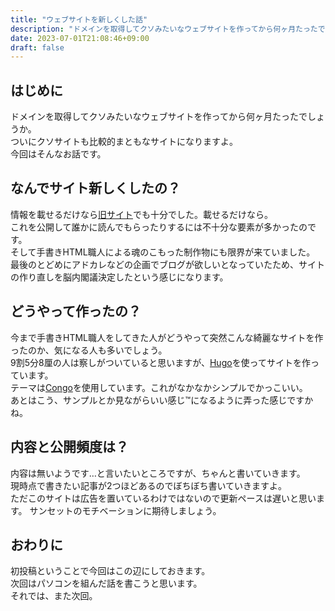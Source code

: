 ```yaml
---
title: "ウェブサイトを新しくした話"
description: "ドメインを取得してクソみたいなウェブサイトを作ってから何ヶ月たったでしょうか。ついにクソサイトも比較的まともなサイトになりますよ。今回はそんなお話です。"
date: 2023-07-01T21:08:46+09:00
draft: false
---
```


## はじめに

ドメインを取得してクソみたいなウェブサイトを作ってから何ヶ月たったでしょうか。  
ついにクソサイトも比較的まともなサイトになりますよ。  
今回はそんなお話です。

## なんでサイト新しくしたの？

情報を載せるだけなら[旧サイト](https://old.sunset0916.net/)でも十分でした。載せるだけなら。  
これを公開して誰かに読んでもらったりするには不十分な要素が多かったのです。  
そして手書きHTML職人による魂のこもった制作物にも限界が来ていました。  
最後のとどめにアドカレなどの企画でブログが欲しいとなっていたため、サイトの作り直しを脳内閣議決定したという感じになります。

## どうやって作ったの？

今まで手書きHTML職人をしてきた人がどうやって突然こんな綺麗なサイトを作ったのか、気になる人も多いでしょう。  
9割5分8厘の人は察しがついていると思いますが、[Hugo](https://gohugo.io/)を使ってサイトを作っています。  
テーマは[Congo](https://jpanther.github.io/congo/)を使用しています。これがなかなかシンプルでかっこいい。  
あとはこう、サンプルとか見ながらいい感じ™になるように弄った感じですかね。

## 内容と公開頻度は？

内容は無いようです…と言いたいところですが、ちゃんと書いていきます。  
現時点で書きたい記事が2つほどあるのでぼちぼち書いていきますよ。  
ただこのサイトは広告を置いているわけではないので更新ペースは遅いと思います。
サンセットのモチベーションに期待しましょう。

## おわりに

初投稿ということで今回はこの辺にしておきます。  
次回はパソコンを組んだ話を書こうと思います。  
それでは、また次回。
